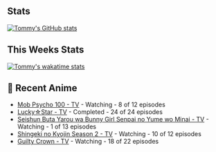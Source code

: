 ## Stats
[![Tommy's GitHub stats](https://github-readme-stats.vercel.app/api?username=DaSushiAsian&show_icons=true&count_private=true&hide=prs,issues)](https://github.com/anuraghazra/github-readme-stats)

## This Weeks Stats
[![Tommy's wakatime stats](https://github-readme-stats.vercel.app/api/wakatime?username=DaSushiAsian&layout=compact)](https://github.com/anuraghazra/github-readme-stats)

## 🗻 Recent Anime
<!-- ANIME-LIST:START -->
* [Mob Psycho 100 - TV](https://myanimelist.net/anime/32182/Mob_Psycho_100) - Watching - 8 of 12 episodes
* [Lucky☆Star - TV](https://myanimelist.net/anime/1887/Lucky☆Star) - Completed - 24 of 24 episodes
* [Seishun Buta Yarou wa Bunny Girl Senpai no Yume wo Minai - TV](https://myanimelist.net/anime/37450/Seishun_Buta_Yarou_wa_Bunny_Girl_Senpai_no_Yume_wo_Minai) - Watching - 1 of 13 episodes
* [Shingeki no Kyojin Season 2 - TV](https://myanimelist.net/anime/25777/Shingeki_no_Kyojin_Season_2) - Watching - 10 of 12 episodes
* [Guilty Crown - TV](https://myanimelist.net/anime/10793/Guilty_Crown) - Watching - 18 of 22 episodes<!-- ANIME-LIST:END -->